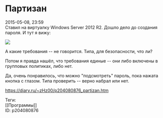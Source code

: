 Партизан
=========

   
 2015-05-08, 23:59   
  Ставил на виртуалку Windows Server 2012 R2. Дошло дело до создания пароля. И тут я вижу:   
   
   [![](https://i.imgur.com/vmvMl5al.png)](https://i.imgur.com/vmvMl5a.png)     
   
 А какие требования -- не говорится. Типа, для безопасности, что ли?   
   
 Потом я правда нашёл, что требования единые -- они либо включены в групповых политиках, либо нет.   
   
 Да, очень понравилось, что можно "подсмотреть" пароль, пока нажата кнопка с глазом. Типа проверить -- верно набрал или нет.   
    
 <https://diary.ru/~zHz00/p204080876_partizan.htm>   
   
 Теги:   
 [[Программы]]   
 ID: p204080876
